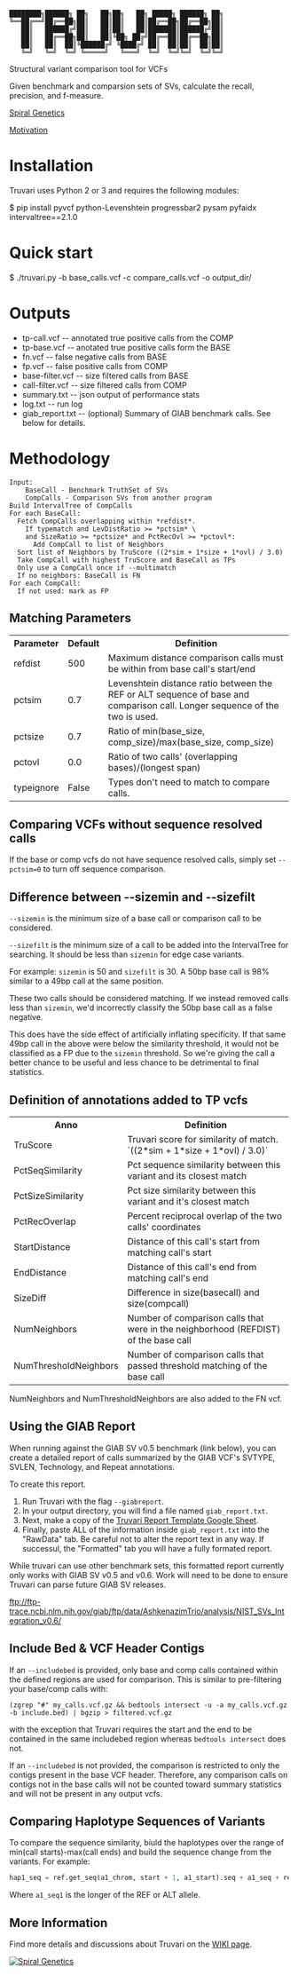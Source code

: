 ```
████████╗██████╗ ██╗   ██╗██╗   ██╗ █████╗ ██████╗ ██╗
╚══██╔══╝██╔══██╗██║   ██║██║   ██║██╔══██╗██╔══██╗██║
   ██║   ██████╔╝██║   ██║██║   ██║███████║██████╔╝██║
   ██║   ██╔══██╗██║   ██║╚██╗ ██╔╝██╔══██║██╔══██╗██║
   ██║   ██║  ██║╚██████╔╝ ╚████╔╝ ██║  ██║██║  ██║██║
   ╚═╝   ╚═╝  ╚═╝ ╚═════╝   ╚═══╝  ╚═╝  ╚═╝╚═╝  ╚═╝╚═╝
```

Structural variant comparison tool for VCFs

Given benchmark and comparsion sets of SVs, calculate the recall, precision, and f-measure.

[Spiral Genetics](https:www.spiralgenetics.com)

[Motivation](https://docs.google.com/presentation/d/17mvC1XOpOm7khAbZwF3SgtG2Rl4M9Mro37yF2nN7GhE/edit)

Installation
============

Truvari uses Python 2 or 3 and requires the following modules:

  $ pip install pyvcf python-Levenshtein progressbar2 pysam pyfaidx intervaltree==2.1.0

Quick start
===========

  $ ./truvari.py -b base_calls.vcf -c compare_calls.vcf -o output_dir/


Outputs
=======

  * tp-call.vcf -- annotated true positive calls from the COMP
  * tp-base.vcf -- anotated true positive calls form the BASE
  * fn.vcf -- false negative calls from BASE
  * fp.vcf -- false positive calls from COMP
  * base-filter.vcf -- size filtered calls from BASE
  * call-filter.vcf -- size filtered calls from COMP
  * summary.txt -- json output of performance stats
  * log.txt -- run log
  * giab_report.txt -- (optional) Summary of GIAB benchmark calls. See below for details.


Methodology
===========

```
Input:
    BaseCall - Benchmark TruthSet of SVs
    CompCalls - Comparison SVs from another program
Build IntervalTree of CompCalls
For each BaseCall:
  Fetch CompCalls overlapping within *refdist*. 
    If typematch and LevDistRatio >= *pctsim* \
    and SizeRatio >= *pctsize* and PctRecOvl >= *pctovl*: 
      Add CompCall to list of Neighbors
  Sort list of Neighbors by TruScore ((2*sim + 1*size + 1*ovl) / 3.0)
  Take CompCall with highest TruScore and BaseCall as TPs
  Only use a CompCall once if --multimatch
  If no neighbors: BaseCall is FN
For each CompCall:
  If not used: mark as FP
```

Matching Parameters
--------------------
<table><tr><th>Parameter</th><th>Default</th><th>Definition</th>
<tr><td>refdist</td><td>500</td>
<td>Maximum distance comparison calls must be within from base call's start/end</td></tr>
<tr><td>pctsim</td><td>0.7</td>
<td>Levenshtein distance ratio between the REF or ALT sequence of base and comparison call.
Longer sequence of the two is used.</td></tr>
<tr><td>pctsize</td><td>0.7</td>
<td>Ratio of min(base_size, comp_size)/max(base_size, comp_size)</td></tr>
<tr><td>pctovl</td><td>0.0</td>
<td>Ratio of two calls' (overlapping bases)/(longest span)</td></tr>
<tr><td>typeignore</td><td>False</td>
<td>Types don't need to match to compare calls.</td>
</table>

Comparing VCFs without sequence resolved calls
----------------------------------------------

If the base or comp vcfs do not have sequence resolved calls, simply set `--pctsim=0` to turn off
sequence comparison.

Difference between --sizemin and --sizefilt
-------------------------------------------

`--sizemin` is the minimum size of a base call or comparison call to be considered.  

`--sizefilt` is the minimum size of a call to be added into the IntervalTree for searching. It should
be less than `sizemin` for edge case variants.

For example: `sizemin` is 50 and `sizefilt` is 30. A 50bp base call is 98% similar to a 49bp call at 
the same position.

These two calls should be considered matching. If we instead removed calls less than `sizemin`, we'd
incorrectly classify the 50bp base call as a false negative.

This does have the side effect of artificially inflating specificity. If that same 49bp call in the
above were below the similarity threshold, it would not be classified as a FP due to the `sizemin`
threshold. So we're giving the call a better chance to be useful and less chance to be detrimental
to final statistics.

Definition of annotations added to TP vcfs
--------------------------------------------
<table>
<tr><th>Anno                   </th><th>Definition</th></tr>
<tr><td>TruScore	       </td><td>Truvari score for similarity of match. `((2*sim + 1*size + 1*ovl) / 3.0)`</td></tr>
<tr><td>PctSeqSimilarity       </td><td>Pct sequence similarity between this variant and its closest match</td></tr>
<tr><td>PctSizeSimilarity      </td><td>Pct size similarity between this variant and it's closest match</td></tr>
<tr><td>PctRecOverlap          </td><td>Percent reciprocal overlap of the two calls' coordinates</td></tr>
<tr><td>StartDistance          </td><td>Distance of this call's start from matching  call's start</td></tr>
<tr><td>EndDistance            </td><td>Distance of this call's end from matching  call's end</td></tr>
<tr><td>SizeDiff               </td><td>Difference in size(basecall) and size(compcall)</td></tr>
<tr><td>NumNeighbors           </td><td>Number of comparison calls that were in the neighborhood (REFDIST) of the base call</td></tr>
<tr><td>NumThresholdNeighbors  </td><td>Number of comparison calls that passed threshold matching of the base call</td></tr>
</table>

NumNeighbors and NumThresholdNeighbors are also added to the FN vcf.

Using the GIAB Report
---------------------

When running against the GIAB SV v0.5 benchmark (link below), you can create a detailed report of 
calls summarized by the GIAB VCF's SVTYPE, SVLEN, Technology, and Repeat annotations.

To create this report.

1. Run Truvari with the flag `--giabreport`.
2. In your output directory, you will find a file named `giab_report.txt`.
3. Next, make a copy of the 
[Truvari Report Template Google Sheet](https://docs.google.com/spreadsheets/d/1T3EdpyLO1Kq-bJ8SDatqJ5nP_wwFKCrH0qhxorvTVd4/edit?usp=sharing).
4. Finally, paste ALL of the information inside `giab_report.txt` into the "RawData" tab. Be careful not 
to alter the report text in any way. If successul, the "Formatted" tab you will have a fully formated report.

While truvari can use other benchmark sets, this formatted report currently only works with GIAB SV v0.5 and v0.6. Work
will need to be done to ensure Truvari can parse future GIAB SV releases.

ftp://ftp-trace.ncbi.nlm.nih.gov/giab/ftp/data/AshkenazimTrio/analysis/NIST_SVs_Integration_v0.6/

Include Bed & VCF Header Contigs 
--------------------------------

If an `--includebed` is provided, only base and comp calls contained within the defined regions are used 
for comparison. This is similar to pre-filtering your base/comp calls with:

`(zgrep "#" my_calls.vcf.gz && bedtools intersect -u -a my_calls.vcf.gz -b include.bed) | bgzip > filtered.vcf.gz`

with the exception that Truvari requires the start and the end to be contained in the same includebed region 
whereas `bedtools intersect` does not.

If an `--includebed` is not provided, the comparison is restricted to only the contigs present in the base VCF
header. Therefore, any comparison calls on contigs not in the base calls will not be counted toward summary 
statistics and will not be present in any output vcfs.


Comparing Haplotype Sequences of Variants
---------------------------------------

To compare the sequence similarity, biuld the haplotypes over the range of min(call starts)-max(call ends) and
build the sequence change from the variants. For example:

``` python
hap1_seq = ref.get_seq(a1_chrom, start + 1, a1_start).seq + a1_seq + ref.get_seq(a1_chrom, a1_end + 1, end).seq
```

Where `a1_seq1` is the longer of the REF or ALT allele.

More Information
----------------

Find more details and discussions about Truvari on the [WIKI page](https://github.com/spiralgenetics/truvari/wiki).



<a href="https://www.spiralgenetics.com" rel="Spiral Genetics" style="width:400px;">![Spiral Genetics](http://static1.squarespace.com/static/5a81ef7629f187c795c973c3/t/5a986ab453450a17fc3003e8/1533115866026/?format=1500w)</a>
